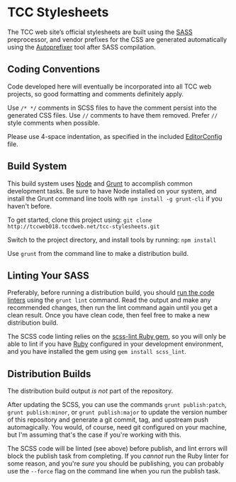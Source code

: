 # TCC Stylesheets

The TCC web site’s official stylesheets are built using the [SASS](http://sass-lang.com) preprocessor, and vendor prefixes for the CSS are generated automatically using the [Autoprefixer](https://github.com/postcss/autoprefixer) tool after SASS compilation.

## Coding Conventions

Code developed here will eventually be incorporated into all TCC web projects, so good formatting and comments definitely apply.

Use `/* */` comments in SCSS files to have the comment persist into the generated CSS files. Use `//` comments to have them removed. Prefer `//` style comments when possible.

Please use 4-space indentation, as specified in the included [EditorConfig]() file.

## Build System

This build system uses [Node](https://www.nodejs.org) and [Grunt](http://gruntjs.com) to accomplish common development tasks. Be sure to have Node installed on your system, and install the Grunt command line tools with `npm install -g grunt-cli` if you haven't before.

To get started, clone this project using:
`git clone http://tccweb018.tccdweb.net/tcc-stylesheets.git`

Switch to the project directory, and install tools by running:
`npm install`

Use `grunt` from the command line to make a distribution build.

## Linting Your SASS

Preferably, before running a distribution build, you should [run the code linters](http://stackoverflow.com/questions/8503559/what-is-linting) using the `grunt lint` command. Read the output and make any recommended changes, then run the lint command again until you get a clean result. Once you have clean code, then feel free to make a new distribution build.

The SCSS code linting relies on the [scss-lint Ruby gem](https://github.com/brigade/scss-lint), so you will only be able to lint if you have [Ruby](https://www.ruby-lang.org/en/) configured in your development environment, and you have installed the gem using `gem install scss_lint`.

## Distribution Builds

The distribution build output *is not* part of the repository.

After updating the SCSS, you can use the commands `grunt publish:patch`, `grunt publish:minor`, or `grunt publish:major` to update the version number of this repository and generate a git commit, tag, and upstream push automagically. You would, of course, need git configured on your machine, but I'm assuming that's the case if you're working with this.

The SCSS code will be linted (see above) before publish, and lint errors will block the publish task from completing. If you *cannot* run the Ruby linter for some reason, and you're *sure* you should be publishing, you can probably use the `--force` flag on the command line when you run the publish task.
